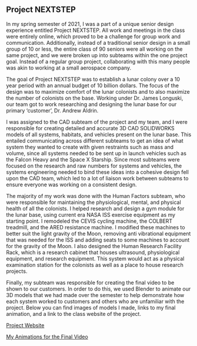 ## Project NEXTSTEP
In my spring semester of 2021, I was a part of a unique senior design experience entitled Project NEXTSTEP. All work and meetings in the class were entirely online, which proved to be a challenge for group work and communication. Additionally, instead of a traditional senior design in a small group of 10 or less, the entire class of 90 seniors were all working on the same project, and we were broken up into subteams within the one project goal. Instead of a regular group project, collaborating with this many people was akin to working at a small aerospace company.

The goal of Project NEXTSTEP was to establish a lunar colony over a 10 year period with an annual budget of 10 billion dollars. The focus of the design was to maximize comfort of the lunar colonists and to also maximize the number of colonists on the base. Working under Dr. James Longuski, our team got to work researching and designing the lunar base for our primary ‘customer’, Dr. Andrew Aldrin.

I was assigned to the CAD subteam of the project and my team, and I were responsible for creating detailed and accurate 3D CAD SOLIDWORKS models of all systems, habitats, and vehicles present on the lunar base. This entailed communicating across different subteams to get an idea of what system they wanted to create with given restraints such as mass and volume, since all systems needed to be sent up in launch vehicles such as the Falcon Heavy and the Space X Starship. Since most subteams were focused on the research and raw numbers for systems and vehicles, the systems engineering needed to bind these ideas into a cohesive design fell upon the CAD team, which led to a lot of liaison work between subteams to ensure everyone was working on a consistent design.

The majority of my work was done with the Human Factors subteam, who were responsible for maintaining the physiological, mental, and physical health of all the colonists. I helped research and design a gym module for the lunar base, using current era NASA ISS exercise equipment as my starting point. I remodeled the CEVIS cycling machine, the COLBERT treadmill, and the ARED resistance machine. I modified these machines to better suit the light gravity of the Moon, removing anti vibrational equipment that was needed for the ISS and adding seats to some machines to account for the gravity of the Moon. I also designed the Human Research Facility Rack, which is a research cabinet that houses ultrasound, physiological equipment, and research equipment. This system would act as a physical examination station for the colonists as well as a place to house research projects.

Finally, my subteam was responsible for creating the final video to be shown to our customers. In order to do this, we used Blender to animate our 3D models that we had made over the semester to help demonstrate how each system worked to customers and others who are unfamiliar with the project. Below you can find images of models I made, links to my final animation, and a link to the class website of the project.
  

[Project Website](https://engineering.purdue.edu/AAECourses/aae450/2021/Spring2021/index_html/)

[My Animations for the Final Video](https://www.youtube.com/watch?v=UfmDav9FOnI)
